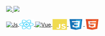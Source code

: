 <div>
  <a href="https://github.com/mariaclaudiapio">
  <img height="176em" src="https://github-readme-stats.vercel.app/api?username=mariaclaudiapio&show_icons=true&theme=dracula&include_all_commits=true&count_private=true"/>
  <img height="176em" src="https://github-readme-stats.vercel.app/api/top-langs/?username=mariaclaudiapio&layout=compact&langs_count=7&theme=dracula"/>
</div>
<div style="display: inline_block"><br>
  <img align="center" alt="Js" height="30" width="40"
src="https://raw.githubusercontent.com/devicons/devicon/master/icons/sass/java-original.svg">
  <img align="center" alt="Js" height="30" width="40"
src="https://raw.githubusercontent.com/devicons/devicon/master/icons/react/react-original.svg">
  <img align="center" alt="Vue" height="30" width="40"
src="https://raw.githubusercontent.com/devicons/devicon/master/icons/typescript/java-plain.svg">  
  <img align="center" alt="HTML" height="30" width="40" src="https://raw.githubusercontent.com/devicons/devicon/master/icons/javascript/javascript-plain.svg">
  <img align="center" alt="Ts" height="30" width="40" src="https://raw.githubusercontent.com/devicons/devicon/master/icons/css3/css3-original.svg">
  <img align="center" alt="CSS" height="30" width="40" 
src="https://raw.githubusercontent.com/devicons/devicon/master/icons/html5/html5-original.svg">  
</div>
